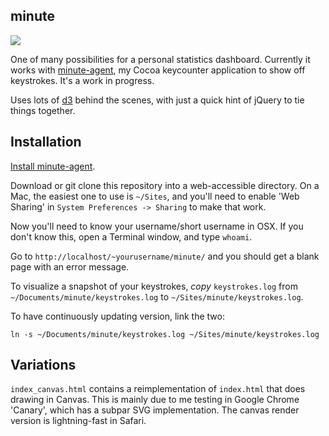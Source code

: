 ## minute

![](http://macwright.org/graphics/minute_new.png)

One of many possibilities for a personal statistics dashboard. Currently
it works with [minute-agent](https://github.com/tmcw/minute-agent), my
Cocoa keycounter application to show off keystrokes. It's a work in progress.

Uses lots of [d3](http://mbostock.github.com/d3/) behind the scenes,
with just a quick hint of jQuery to tie things together.

## Installation

[Install minute-agent](https://github.com/tmcw/minute-agent).

Download or git clone this repository into a web-accessible directory.
On a Mac, the easiest one to use is `~/Sites`, and you'll need to
enable 'Web Sharing' in `System Preferences -> Sharing` to make
that work.

Now you'll need to know your username/short username in OSX.
If you don't know this, open a Terminal window, and type
`whoami`.

Go to `http://localhost/~yourusername/minute/` and you should
get a blank page with an error message.

To visualize a snapshot of your keystrokes, _copy_ `keystrokes.log`
from `~/Documents/minute/keystrokes.log` to `~/Sites/minute/keystrokes.log`.

To have continuously updating version, link the two:

    ln -s ~/Documents/minute/keystrokes.log ~/Sites/minute/keystrokes.log

## Variations

`index_canvas.html` contains a reimplementation of `index.html` that does
drawing in Canvas. This is mainly due to me testing in Google Chrome 'Canary',
which has a subpar SVG implementation. The canvas render version is lightning-fast
in Safari.
